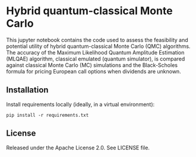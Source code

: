 # Hybrid quantum-classical Monte Carlo

 This jupyter notebook contains the code used to assess the feasibility and potential utility of hybrid quantum-classical Monte Carlo (QMC) algorithms. The accuracy of the Maximum Likelihood Quantum Amplitude Estimation (MLQAE) algorithm, classical emulated (quantum simulator), is compared against classical Monte Carlo (MC) simulations and the Black-Scholes formula for pricing European call options when dividends are unknown.


## Installation

Install requirements locally (ideally, in a virtual environment):

    pip install -r requirements.txt


## License

Released under the Apache License 2.0. See LICENSE file.
